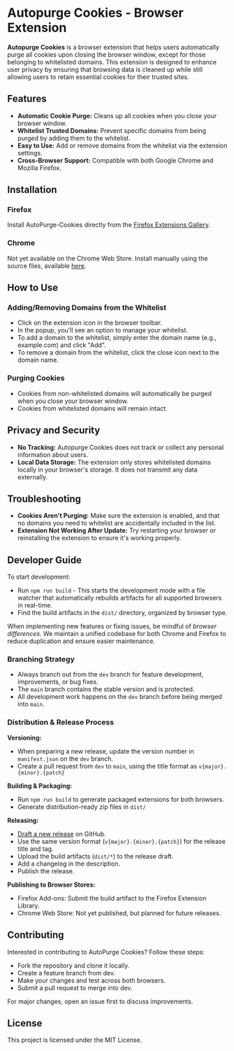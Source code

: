 # Autopurge Cookies - Browser Extension

**Autopurge Cookies** is a browser extension that helps users automatically purge all cookies upon closing the browser window, except for those belonging to whitelisted domains. This extension is designed to enhance user privacy by ensuring that browsing data is cleaned up while still allowing users to retain essential cookies for their trusted sites.

## Features
- **Automatic Cookie Purge:** Cleans up all cookies when you close your browser window.
- **Whitelist Trusted Domains:** Prevent specific domains from being purged by adding them to the whitelist.
- **Easy to Use:** Add or remove domains from the whitelist via the extension settings.
- **Cross-Browser Support:** Compatible with both Google Chrome and Mozilla Firefox.

## Installation

### Firefox

Install AutoPurge-Cookies directly from the [Firefox Extensions Gallery](https://addons.mozilla.org/en-US/firefox/addon/autopurge-cookies/).

### Chrome

Not yet available on the Chrome Web Store. Install manually using the source files, available [here](https://github.com/heimdallrj/AutoPurge-Cookies/releases/).

## How to Use

### Adding/Removing Domains from the Whitelist
- Click on the extension icon in the browser toolbar.
- In the popup, you'll see an option to manage your whitelist.
- To add a domain to the whitelist, simply enter the domain name (e.g., example.com) and click "Add".
- To remove a domain from the whitelist, click the close icon next to the domain name.

### Purging Cookies
- Cookies from non-whitelisted domains will automatically be purged when you close your browser window.
- Cookies from whitelisted domains will remain intact.

## Privacy and Security
- **No Tracking:** Autopurge Cookies does not track or collect any personal information about users.
- **Local Data Storage:** The extension only stores whitelisted domains locally in your browser's storage. It does not transmit any data externally.

## Troubleshooting
- **Cookies Aren't Purging:** Make sure the extension is enabled, and that no domains you need to whitelist are accidentally included in the list.
- **Extension Not Working After Update:** Try restarting your browser or reinstalling the extension to ensure it's working properly.


## Developer Guide

To start development:
- Run `npm run build` - This starts the development mode with a file watcher that automatically rebuilds artifacts for all supported browsers in real-time.
- Find the build artifacts in the `dist/` directory, organized by browser type.

When implementing new features or fixing issues, be mindful of *browser differences*. We maintain a unified codebase for both Chrome and Firefox to reduce duplication and ensure easier maintenance.

### Branching Strategy
- Always branch out from the `dev` branch for feature development, improvements, or bug fixes.
- The `main` branch contains the stable version and is protected.
- All development work happens on the `dev` branch before being merged into `main`.

### Distribution & Release Process

**Versioning:**
- When preparing a new release, update the version number in `manifest.json` on the `dev` branch.
- Create a pull request from `dev` to `main`, using the title format as `v{major}.{minor}.{patch}`

**Building & Packaging:**
- Run `npm run build` to generate packaged extensions for both browsers.
- Generate distribution-ready zip files in `dist/`

**Releasing:**
- [Draft a new release](https://github.com/heimdallrj/AutoPurge-Cookies/releases/new) on GitHub.
- Use the same version format (`v{major}.{minor}.{patch}`) for the release title and tag.
- Upload the build artifacts (`dist/*`) to the release draft.
- Add a changelog in the description.
- Publish the release.

**Publishing to Browser Stores:**
- Firefox Add-ons: Submit the build artifact to the Firefox Extension Library.
- Chrome Web Store: Not yet published, but planned for future releases.

## Contributing

Interested in contributing to AutoPurge Cookies? Follow these steps:

- Fork the repository and clone it locally.
- Create a feature branch from dev.
- Make your changes and test across both browsers.
- Submit a pull request to merge into dev.

For major changes, open an issue first to discuss improvements.

## License

This project is licensed under the MIT License.
